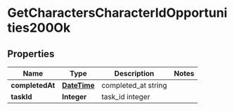 
# GetCharactersCharacterIdOpportunities200Ok

## Properties
Name | Type | Description | Notes
------------ | ------------- | ------------- | -------------
**completedAt** | [**DateTime**](DateTime.md) | completed_at string | 
**taskId** | **Integer** | task_id integer | 



